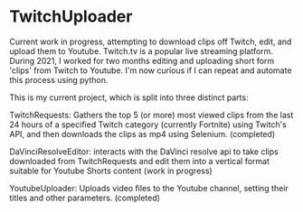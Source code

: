 # TwitchUploader
Current work in progress, attempting to download clips off Twitch, edit, and upload them to Youtube.
Twitch.tv is a popular live streaming platform. During 2021, I worked for two months editing and uploading short form 'clips' from Twitch to Youtube. I'm now curious if I can repeat and automate this process using python.

This is my current project, which is split into three distinct parts:

TwitchRequests: Gathers the top 5 (or more) most viewed clips from the last 24 hours of a specified Twitch category (currently Fortnite) using Twitch's API, and then downloads the clips as mp4 using Selenium. (completed)

DaVinciResolveEditor: interacts with the DaVinci resolve api to take clips downloaded from TwitchRequests and edit them into a vertical format suitable for Youtube Shorts content (work in progress)

YoutubeUploader: Uploads video files to the Youtube channel, setting their titles and other parameters. (completed)
